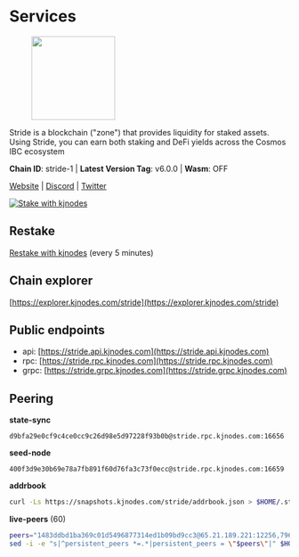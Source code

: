# Services

<figure><img src="https://raw.githubusercontent.com/kj89/testnet_manuals/main/pingpub/logos/stride.png" width="150" alt=""><figcaption></figcaption></figure>

Stride is a blockchain ("zone") that provides liquidity for staked assets.  Using Stride, you can earn both staking and DeFi yields across the Cosmos IBC ecosystem

**Chain ID**: stride-1 | **Latest Version Tag**: v6.0.0 | **Wasm**: OFF

[Website](https://stride.zone) | [Discord](https://discord.gg/mzQZ8dAE7u) | [Twitter](https://twitter.com/stride_zone)

[![Stake with kjnodes](https://i.ibb.co/cr44Q8j/button-stake-with-kjnodes.png)](https://restake.app/stride/stridevaloper1j8gkhtllnp252l6g6zwzea30e7pvzqttr9768n)

## Restake

[Restake with kjnodes](https://restake.app/stride/stridevaloper1j8gkhtllnp252l6g6zwzea30e7pvzqttr9768n) (every 5 minutes)
## Chain explorer
[https://explorer.kjnodes.com/stride](https://explorer.kjnodes.com/stride)

## Public endpoints

* api: [https://stride.api.kjnodes.com](https://stride.api.kjnodes.com)
* rpc: [https://stride.rpc.kjnodes.com](https://stride.rpc.kjnodes.com)
* grpc: [https://stride.grpc.kjnodes.com](https://stride.grpc.kjnodes.com)

## Peering

**state-sync**

```text
d9bfa29e0cf9c4ce0cc9c26d98e5d97228f93b0b@stride.rpc.kjnodes.com:16656
```

**seed-node**

```text
400f3d9e30b69e78a7fb891f60d76fa3c73f0ecc@stride.rpc.kjnodes.com:16659
```

**addrbook**
```bash
curl -Ls https://snapshots.kjnodes.com/stride/addrbook.json > $HOME/.stride/config/addrbook.json
```

**live-peers** (60)
```bash
peers="1483ddbd1ba369c01d5496877314ed1b09bd9cc3@65.21.189.221:12256,79604a4290d58530e85a15ce9d1f2e4b6e445172@167.235.108.189:27007,a7d96dc929824613315dcc1c90fee119f28cc51f@164.152.160.155:26656,cc35475fe1f7c345af0ea8a692f3b4b41c8f12a2@116.202.36.240:10156,d77e7918b9f9e21ee60a8e03075ca3e5f7353912@162.55.4.253:26656,d9bfa29e0cf9c4ce0cc9c26d98e5d97228f93b0b@65.109.88.38:16656,e1b058e5cfa2b836ddaa496b10911da62dcf182e@138.201.8.248:26656,df3f533e6b9776c11f08da804edcb810cbdd2080@65.108.234.23:12256,d95477fd745d8a5e4b3d9052149d28a5dc447a88@35.206.158.54:26656,233e06cfa51d53e186afe032e848f5c9f5cd4a01@83.171.248.3:26656,9ee75491e354965d8bfd8434aa093f8613bc1dce@65.108.238.103:12256,ea6a7b2f366bc343f0670f1673fd86001dd08eb0@65.108.122.246:26636,6831d67983cf5ebcb44da01737ccd6ccbd15c08e@193.70.47.90:12256,5093547fdf0430143ac66b4ee55d80e6542a6c10@217.174.247.163:26656,ebc272824924ea1a27ea3183dd0b9ba713494f83@185.16.39.158:26886,05eec003db41d7ff47a317ef59f83e31bdca23c3@78.107.234.44:26656,e726816f42831689eab9378d5d577f1d06d25716@176.9.188.21:26656,0198f6d3ebe7bed4d176558a2ce8d341531f3e7b@74.80.183.130:26653,a26391cbd06bc4b45a5ca230eb3cfb24838768e6@35.193.84.64:26656,bf9168fbcc7250c7c5b9d8080cd4eeee6e399913@95.214.53.214:26886,8e4e1f1e087c76c71c64e477e95495833da82aa2@135.181.173.139:26656,a69704ad35dea3df36a169a823203bb1fec26f83@65.109.82.106:16656,f8e2f80a8c58e6f53cc4940f5f1eac55c9067480@35.213.184.121:26656,a77173bc4f4171fec0ac56b37c18e0ba6e5f80a4@65.108.226.44:31656,fb24bc1de8c563e822897fba89bf150c602f3123@198.244.178.213:26656,20f56a68a04eedc764b7e1b87b7032a50b9d4fe9@51.81.155.97:10456,463b1dc6903455575079572fb23407be586f2a4b@185.16.39.37:26656,5383a21cf2d5e513aea2c3e430133f31aa2e5d00@138.201.32.103:26656,55c973717001f333c6a1e9e0e19df0deea76e6ad@65.108.137.37:26656,04b797b5a56fb939a97a3c7d9c3230d09b85e8d7@93.189.30.118:26656,87f3069830804b0725282fc614858a12e6828dc6@81.196.253.241:24656,a3f95b0b15c31a68a7535f6068c4e14b95e90dcf@65.109.92.240:21016,1ec2a654e00e22279ee50f13f074f2bce7218681@15.235.114.194:10156,3505b1ece40f94cab8f80cfe31f5106c028ccd05@185.193.17.40:12256,fb8505c994cb90927c766e3c3d2db38044a596bc@139.59.31.201:26656,f5e00226bf8a3854ba06e9b2f2e9b9ac0ecc8414@146.59.52.39:24095,a757fc9ea95a7f643d392ec9fdaa31cbf06e76d9@195.3.221.21:12256,615ebc348998f7f050763dd0a9201e8f61e8fc07@35.210.78.199:26656,8d7d0f32d53467c4d5e8871faf4ec58ea970fed2@157.90.179.182:26456,bbe196ec7c537e9dac0d2575350a1aa64700cdef@129.213.159.218:26656,44e797771bff124693e63a8ec331d42873cf2ae2@95.217.202.49:35656,6856de6f0c70a850db2b58deb43d568fced4a524@35.208.80.214:26656,d5d1249cc4456209d12b29f140e9e9c2f651d1ba@65.108.46.248:46656,89757803f40da51678451735445ad40d5b15e059@169.155.168.67:26656,722884e3add85791c34a0563253dc47901320878@65.108.238.61:36656,2254e6968e5c7ebc98ef5b79b388502fa44e10e1@5.161.134.44:26656,cd680cc992983e5c8244b5529034a2e362e7a6d3@93.159.134.157:26656,d056dcd5ac8dddb23e2962a5ade6ee51f9bfd785@162.19.89.8:10456,3963b7cd5230ae2ba6800375421982d535a133e3@35.79.215.251:26656,0d8efc8205826a74867dd063c30aa24342dd652b@83.136.251.210:26656,2f6a21a94be87df4c2a2d82683e6ea99b7b6b02b@50.21.173.78:26656,0393c19b176d1cf8bc560c5a8fa990301deb1a7e@95.217.126.187:26656,e821acdaf0c7a3c60ea3cd4eb4a98a62dad06f58@43.201.12.41:26656,5dbe792854b8f81df6c6fe5b7aa64d60b27f6100@137.184.235.212:26656,dde569420829b5ec2a69bc0dd2fb1619e98cb19f@51.81.107.95:10456,b212d5740b2e11e54f56b072dc13b6134650cfb5@164.152.160.97:26656,950da031d9536b9fbd0e9f0c70d65740d11d0111@192.118.76.199:26626,c124ce0b508e8b9ed1c5b6957f362225659b5343@144.76.177.187:26656,d36ac7580cc8907a00b0add8c3b047caea6df4ed@107.155.67.202:26636,87a7a8cc67967d0ede5d68a1477c44a40a8705f7@108.165.178.242:26653"
sed -i -e "s|^persistent_peers *=.*|persistent_peers = \"$peers\"|" $HOME/.stride/config/config.toml
```
